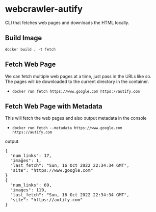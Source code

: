 # webcrawler-autify
CLI that fetches web pages and downloads the HTML locally.

## Build Image
`docker build . -t fetch`

## Fetch Web Page
We can fetch multiple web pages at a time, just pass in the URLs like so. The pages will be downloaded to the current directory in the container.
 * `docker run fetch https://www.google.com https://autify.com`

## Fetch Web Page with Metadata
This will fetch the web pages and also output metadata in the console
* `docker run fetch --metadata https://www.google.com https://autify.com`

output:

<pre>{
  "num_links": 17,
  "images": 1,
  "last_fetch": "Sun, 16 Oct 2022 22:34:34 GMT",
  "site": "https://www.google.com"
}
{
  "num_links": 69,
  "images": 119,
  "last_fetch": "Sun, 16 Oct 2022 22:34:34 GMT",
  "site": "https://autify.com"
}<code>